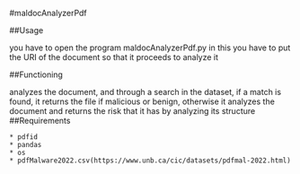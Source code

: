 #maldocAnalyzerPdf

##Usage

you have to open the program maldocAnalyzerPdf.py in this you have to put the URI of the document so that it proceeds to analyze it

##Functioning

analyzes the document, and through a search in the dataset, if a match is found, it returns the file if malicious or benign, otherwise it analyzes the document and returns the risk that it has by analyzing its structure					
##Requirements

	* pdfid
	* pandas
	* os
	* pdfMalware2022.csv(https://www.unb.ca/cic/datasets/pdfmal-2022.html)
